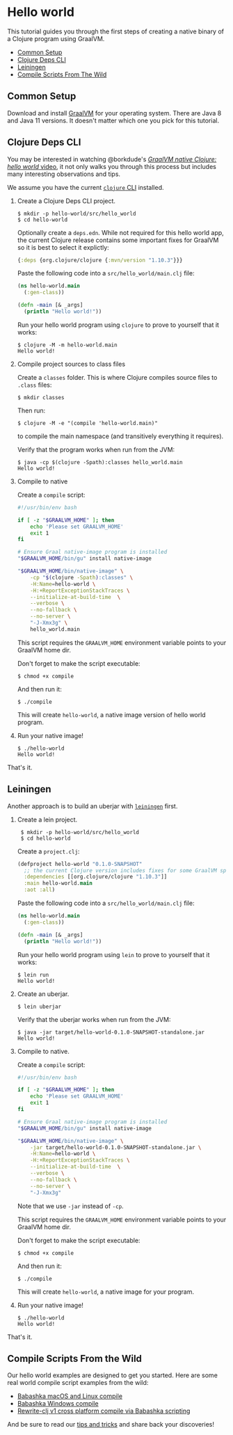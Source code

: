 # Hello world

This tutorial guides you through the first steps of creating a native binary of a Clojure program using GraalVM.

- [Common Setup](#common-setup)
- [Clojure Deps CLI](#clojure-deps-cli)
- [Leiningen](#leiningen)
- [Compile Scripts From The Wild](#compile-scripts-from-the-wild)

## Common Setup

Download and install [GraalVM](https://github.com/graalvm/graalvm-ce-builds/releases) for your operating system.
There are Java 8 and Java 11 versions.
It doesn't matter which one you pick for this tutorial.

## Clojure Deps CLI

You may be interested in watching @borkdude's [*GraalVM native Clojure: hello world* video](https://youtu.be/G9Xp2zlEmos), it not only walks you through this process but includes many interesting observations and tips.

We assume you have the current [`clojure` CLI](https://clojure.org/guides/getting_started) installed.

1. Create a Clojure Deps CLI project.

    ``` shellsession
    $ mkdir -p hello-world/src/hello_world
    $ cd hello-world
    ```

    Optionally create a `deps.edn`.
    While not required for this hello world app, the current Clojure release contains some important fixes for GraalVM so it is best to select it explictly:

    ``` clojure
    {:deps {org.clojure/clojure {:mvn/version "1.10.3"}}}
    ```

    Paste the following code into a `src/hello_world/main.clj` file:

    ``` clojure
    (ns hello-world.main
      (:gen-class))

    (defn -main [& _args]
      (println "Hello world!"))
    ```

    Run your hello world program using `clojure` to prove to yourself that it works:

    ``` shellsession
    $ clojure -M -m hello-world.main
    Hello world!
    ```

2. Compile project sources to class files

    Create a `classes` folder.
    This is where Clojure compiles source files to `.class` files:

    ```
    $ mkdir classes
    ```

    Then run:

    ```
    $ clojure -M -e "(compile 'hello-world.main)"
    ```

    to compile the main namespace (and transitively everything it requires).

    Verify that the program works when run from the JVM:

    ```
    $ java -cp $(clojure -Spath):classes hello_world.main
    Hello world!
    ```

3. Compile to native

    Create a `compile` script:

    ``` bash
    #!/usr/bin/env bash

    if [ -z "$GRAALVM_HOME" ]; then
        echo 'Please set GRAALVM_HOME'
        exit 1
    fi

    # Ensure Graal native-image program is installed
    "$GRAALVM_HOME/bin/gu" install native-image

    "$GRAALVM_HOME/bin/native-image" \
        -cp "$(clojure -Spath):classes" \
        -H:Name=hello-world \
        -H:+ReportExceptionStackTraces \
        --initialize-at-build-time  \
        --verbose \
        --no-fallback \
        --no-server \
        "-J-Xmx3g" \
        hello_world.main
    ```

    This script requires the `GRAALVM_HOME` environment variable points to your GraalVM home dir.

    Don't forget to make the script executable:

    ``` shellsession
    $ chmod +x compile
    ```

    And then run it:

    ``` shellsession
    $ ./compile
    ```

    This will create `hello-world`, a native image version of hello world program.

5. Run your native image!

    ``` shellsession
    $ ./hello-world
    Hello world!
    ```

That's it.

## Leiningen

Another approach is to build an uberjar with [`leiningen`](https://leiningen.org/) first.

1. Create a lein project.

   ``` shellsession
    $ mkdir -p hello-world/src/hello_world
    $ cd hello-world
    ```

   Create a `project.clj`:

    ``` clojure
    (defproject hello-world "0.1.0-SNAPSHOT"
      ;; the current Clojure version includes fixes for some GraalVM specific issues
      :dependencies [[org.clojure/clojure "1.10.3"]]
      :main hello-world.main
      :aot :all)
    ```

   Paste the following code into a `src/hello_world/main.clj` file:

    ``` clojure
    (ns hello-world.main
      (:gen-class))

    (defn -main [& _args]
      (println "Hello world!"))
    ```

    Run your hello world program using `lein` to prove to yourself that it works:

    ```shellsession
    $ lein run
    Hello world!
    ```

2. Create an uberjar.

    ``` shellsession
    $ lein uberjar
    ```

    Verify that the uberjar works when run from the JVM:

    ``` shellsession
    $ java -jar target/hello-world-0.1.0-SNAPSHOT-standalone.jar
    Hello world!
    ```

3. Compile to native.

    Create a `compile` script:

    ``` bash
    #!/usr/bin/env bash

    if [ -z "$GRAALVM_HOME" ]; then
        echo 'Please set GRAALVM_HOME'
        exit 1
    fi

    # Ensure Graal native-image program is installed
    "$GRAALVM_HOME/bin/gu" install native-image

    "$GRAALVM_HOME/bin/native-image" \
        -jar target/hello-world-0.1.0-SNAPSHOT-standalone.jar \
        -H:Name=hello-world \
        -H:+ReportExceptionStackTraces \
        --initialize-at-build-time  \
        --verbose \
        --no-fallback \
        --no-server \
        "-J-Xmx3g"
    ```

    Note that we use `-jar` instead of `-cp`.

    This script requires the `GRAALVM_HOME` environment variable points to your GraalVM home dir.

    Don't forget to make the script executable:

    ``` shellsession
    $ chmod +x compile
    ```

    And then run it:

    ``` shellsession
    $ ./compile
    ```

    This will create `hello-world`, a native image for your program.

5. Run your native image!

    ``` shellsession
    $ ./hello-world
    Hello world!
    ```

That's it.

## Compile Scripts From the Wild

Our hello world examples are designed to get you started.
Here are some real world compile script examples from the wild:

- [Babashka macOS and Linux compile](https://github.com/babashka/babashka/blob/master/script/compile)
- [Babashka Windows compile](https://github.com/babashka/babashka/blob/master/script/compile.bat)
- [Rewrite-clj v1 cross platform compile via Babashka scripting](https://github.com/clj-commons/rewrite-clj/blob/1259d10413dbe73924164b14a1d2dc33aaee0f31/script/pure_native_test.clj)

And be sure to read our [tips and tricks](/README.adoc) and share back your discoveries!
